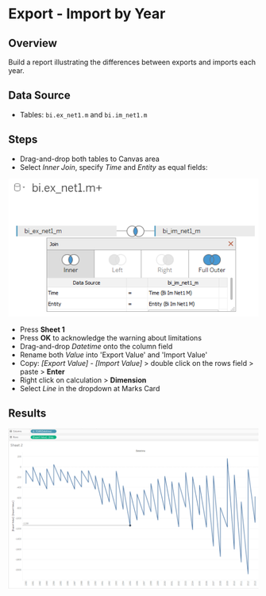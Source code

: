 # Export - Import by Year

## Overview

Build a report illustrating the differences between exports and imports each year.

## Data Source

- Tables: `bi.ex_net1.m` and `bi.im_net1.m`

## Steps

- Drag-and-drop both tables to Canvas area
- Select _Inner Join_, specify _Time_ and _Entity_ as equal fields:

![](../images/join_inner.png)

- Press **Sheet 1**
- Press **OK** to acknowledge the warning about limitations
- Drag-and-drop _Datetime_ onto the column field
- Rename both _Value_ into 'Export Value' and 'Import Value'
- Copy: _[Export Value] - [Import Value]_ > double click on the rows field > paste > **Enter**
- Right click on calculation > **Dimension**
- Select _Line_ in the dropdown at Marks Card

## Results

![](../images/export_import.png)
